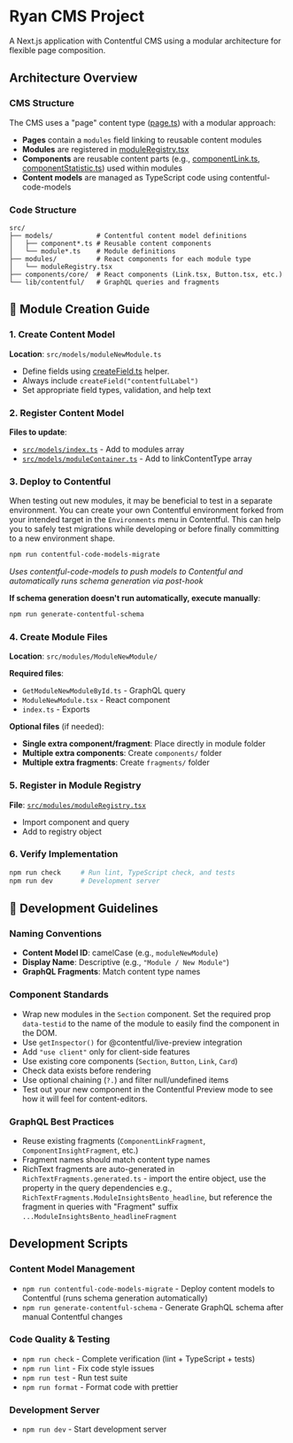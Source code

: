 # Ryan CMS Project

A Next.js application with Contentful CMS using a modular architecture for flexible page composition.

## Architecture Overview

### CMS Structure

The CMS uses a "page" content type ([page.ts](/src/models/page.ts)) with a modular approach:

- **Pages** contain a `modules` field linking to reusable content modules
- **Modules** are registered in [moduleRegistry.tsx](/src/modules/moduleRegistry.tsx)
- **Components** are reusable content parts (e.g., [componentLink.ts](/src/models/componentLink.ts), [componentStatistic.ts](/src/models/componentStatistic.ts)) used within modules
- **Content models** are managed as TypeScript code using contentful-code-models

### Code Structure

```
src/
├── models/           # Contentful content model definitions
│   ├── component*.ts # Reusable content components
│   └── module*.ts    # Module definitions
├── modules/          # React components for each module type
│   └── moduleRegistry.tsx
├── components/core/  # React components (Link.tsx, Button.tsx, etc.)
└── lib/contentful/   # GraphQL queries and fragments
```

## 🚀 Module Creation Guide

### 1. Create Content Model

**Location**: `src/models/moduleNewModule.ts`

- Define fields using [createField.ts](/src/models/utils/createField.ts) helper.
- Always include `createField("contentfulLabel")`
- Set appropriate field types, validation, and help text

### 2. Register Content Model

**Files to update**:

- [`src/models/index.ts`](/src/models/index.ts) - Add to modules array
- [`src/models/moduleContainer.ts`](/src/models/moduleContainer.ts) - Add to linkContentType array

### 3. Deploy to Contentful

When testing out new modules, it may be beneficial to test in a separate environment. You can create your own Contentful environment forked from your intended target in the `Environments` menu in Contentful.
This can help you to safely test migrations while developing or before finally committing to a new environment shape.

```bash
npm run contentful-code-models-migrate
```

_Uses contentful-code-models to push models to Contentful and automatically runs schema generation via post-hook_

**If schema generation doesn't run automatically, execute manually**:

```bash
npm run generate-contentful-schema
```

### 4. Create Module Files

**Location**: `src/modules/ModuleNewModule/`

**Required files**:

- `GetModuleNewModuleById.ts` - GraphQL query
- `ModuleNewModule.tsx` - React component
- `index.ts` - Exports

**Optional files** (if needed):

- **Single extra component/fragment**: Place directly in module folder
- **Multiple extra components**: Create `components/` folder
- **Multiple extra fragments**: Create `fragments/` folder

### 5. Register in Module Registry

**File**: [`src/modules/moduleRegistry.tsx`](/src/modules/moduleRegistry.tsx)

- Import component and query
- Add to registry object

### 6. Verify Implementation

```bash
npm run check     # Run lint, TypeScript check, and tests
npm run dev       # Development server
```

## 📝 Development Guidelines

### Naming Conventions

- **Content Model ID**: camelCase (e.g., `moduleNewModule`)
- **Display Name**: Descriptive (e.g., `"Module / New Module"`)
- **GraphQL Fragments**: Match content type names

### Component Standards

- Wrap new modules in the `Section` component. Set the required prop `data-testid` to the name of the module to easily find the component in the DOM.
- Use `getInspector()` for @contentful/live-preview integration
- Add `"use client"` only for client-side features
- Use existing core components (`Section`, `Button`, `Link`, `Card`)
- Check data exists before rendering
- Use optional chaining (`?.`) and filter null/undefined items
- Test out your new component in the Contentful Preview mode to see how it will feel for content-editors.

### GraphQL Best Practices

- Reuse existing fragments (`ComponentLinkFragment`, `ComponentInsightFragment`, etc.)
- Fragment names should match content type names
- RichText fragments are auto-generated in `RichTextFragments.generated.ts` - import the entire object, use the property in the query dependencies
  e.g., `RichTextFragments.ModuleInsightsBento_headline`, but reference the fragment in queries with "Fragment" suffix `...ModuleInsightsBento_headlineFragment`

## Development Scripts

### Content Model Management

- `npm run contentful-code-models-migrate` - Deploy content models to Contentful (runs schema generation automatically)
- `npm run generate-contentful-schema` - Generate GraphQL schema after manual Contentful changes

### Code Quality & Testing

- `npm run check` - Complete verification (lint + TypeScript + tests)
- `npm run lint` - Fix code style issues
- `npm run test` - Run test suite
- `npm run format` - Format code with prettier

### Development Server

- `npm run dev` - Start development server
